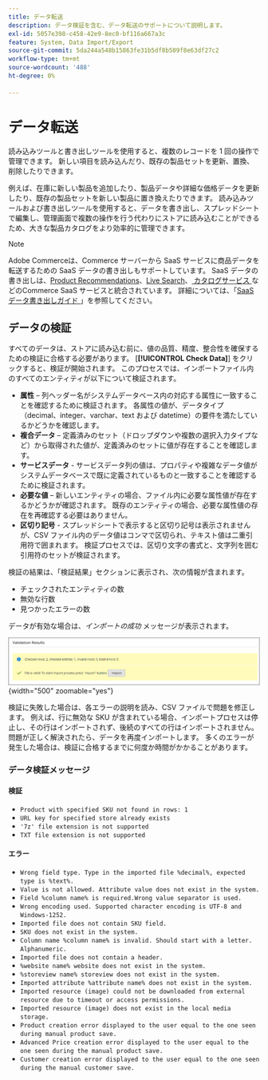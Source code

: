 ```yaml
---
title: データ転送
description: データ検証を含む、データ転送のサポートについて説明します。
exl-id: 5057e398-c458-42e9-8ec0-bf116a667a3c
feature: System, Data Import/Export
source-git-commit: 5da244a548b15863fe31b5df8b509f8e63df27c2
workflow-type: tm+mt
source-wordcount: '488'
ht-degree: 0%

---
```


# データ転送

読み込みツールと書き出しツールを使用すると、複数のレコードを 1 回の操作で管理できます。 新しい項目を読み込んだり、既存の製品セットを更新、置換、削除したりできます。

例えば、在庫に新しい製品を追加したり、製品データや詳細な価格データを更新したり、既存の製品セットを新しい製品に置き換えたりできます。 読み込みツールおよび書き出しツールを使用すると、データを書き出し、スプレッドシートで編集し、管理画面で複数の操作を行う代わりにストアに読み込むことができるため、大きな製品カタログをより効率的に管理できます。


>[!NOTE]
>
>Adobe Commerceは、Commerce サーバーから SaaS サービスに商品データを転送するための SaaS データの書き出しもサポートしています。 SaaS データの書き出しは、[Product Recommendations](https://experienceleague.adobe.com/docs/commerce/product-recommendations/overview.html?lang=ja)、[Live Search](https://experienceleague.adobe.com/ja/docs/commerce/live-search/overview)、[ カタログサービス ](https://experienceleague.adobe.com/ja/docs/commerce/catalog-service/guide-overview) などのCommerce SaaS サービスと統合されています。 詳細については、「[SaaS データ書き出しガイド ](https://experienceleague.adobe.com/ja/docs/commerce/saas-data-export/overview)」を参照してください。

## データの検証

すべてのデータは、ストアに読み込む前に、値の品質、精度、整合性を確保するための検証に合格する必要があります。 [**[!UICONTROL Check Data]**] をクリックすると、検証が開始されます。 このプロセスでは、インポートファイル内のすべてのエンティティが以下について検証されます。

- **属性** – 列ヘッダー名がシステムデータベース内の対応する属性に一致することを確認するために検証されます。 各属性の値が、データタイプ（decimal、integer、varchar、text および datetime）の要件を満たしているかどうかを確認します。
- **複合データ** – 定義済みのセット（ドロップダウンや複数の選択入力タイプなど）から取得された値が、定義済みのセットに値が存在することを確認します。
- **サービスデータ** - サービスデータ列の値は、プロパティや複雑なデータ値がシステムデータベースで既に定義されているものと一致することを確認するために検証されます。
- **必要な値** – 新しいエンティティの場合、ファイル内に必要な属性値が存在するかどうかが確認されます。 既存のエンティティの場合、必要な属性値の存在を再確認する必要はありません。
- **区切り記号** - スプレッドシートで表示すると区切り記号は表示されませんが、CSV ファイル内のデータ値はコンマで区切られ、テキスト値は二重引用符で囲まれます。 検証プロセスでは、区切り文字の書式と、文字列を囲む引用符のセットが検証されます。

検証の結果は、「検証結果」セクションに表示され、次の情報が含まれます。

- チェックされたエンティティの数
- 無効な行数
- 見つかったエラーの数

データが有効な場合は、_インポートの成功_ メッセージが表示されます。

![ システムメッセージ – ファイルは有効です ](./assets/data-import-validation-message.png){width="500" zoomable="yes"}

検証に失敗した場合は、各エラーの説明を読み、CSV ファイルで問題を修正します。 例えば、行に無効な SKU が含まれている場合、インポートプロセスは停止し、その行はインポートされず、後続のすべての行はインポートされません。 問題が正しく解決されたら、データを再度インポートします。 多くのエラーが発生した場合は、検証に合格するまでに何度か時間がかかることがあります。

### データ検証メッセージ

#### 検証

- `Product with specified SKU not found in rows: 1`
- `URL key for specified store already exists`
- `'7z' file extension is not supported`
- `TXT file extension is not supported`

#### エラー

- `Wrong field type. Type in the imported file %decimal%, expected type is %text%.`
- `Value is not allowed. Attribute value does not exist in the system.`
- `Field %column name% is required.Wrong value separator is used.`
- `Wrong encoding used. Supported character encoding is UTF-8 and Windows-1252.`
- `Imported file does not contain SKU field.`
- `SKU does not exist in the system.`
- `Column name %column name% is invalid. Should start with a letter. Alphanumeric.`
- `Imported file does not contain a header.`
- `%website name% website does not exist in the system.`
- `%storeview name% storeview does not exist in the system.`
- `Imported attribute %attribute name% does not exist in the system.`
- `Imported resource (image) could not be downloaded from external resource due to timeout or access permissions.`
- `Imported resource (image) does not exist in the local media storage.`
- `Product creation error displayed to the user equal to the one seen during manual product save.`
- `Advanced Price creation error displayed to the user equal to the one seen during the manual product save.`
- `Customer creation error displayed to the user equal to the one seen during the manual customer save.`
